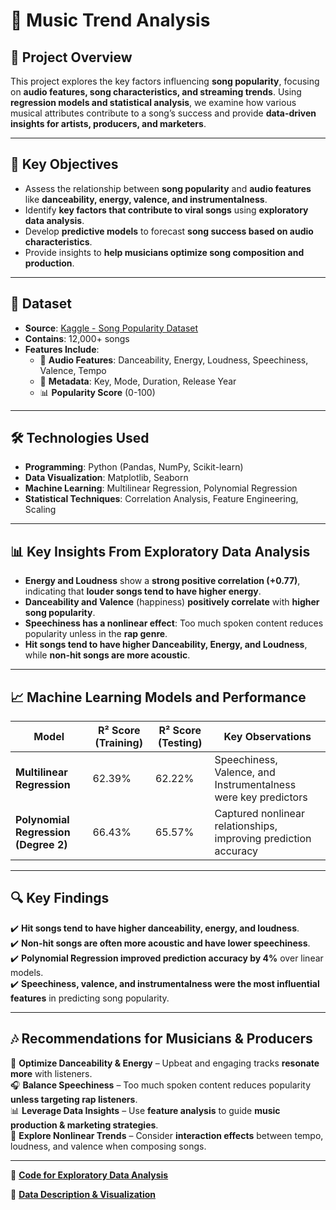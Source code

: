 # 🎵 Music Trend Analysis

## 📌 Project Overview  
This project explores the key factors influencing **song popularity**, focusing on **audio features, song characteristics, and streaming trends**. Using **regression models and statistical analysis**, we examine how various musical attributes contribute to a song’s success and provide **data-driven insights for artists, producers, and marketers**.

---

## 🎯 Key Objectives
- Assess the relationship between **song popularity** and **audio features** like **danceability, energy, valence, and instrumentalness**.
- Identify **key factors that contribute to viral songs** using **exploratory data analysis**.
- Develop **predictive models** to forecast **song success based on audio characteristics**.
- Provide insights to **help musicians optimize song composition and production**.

---

## 📂 Dataset
- **Source**: [Kaggle - Song Popularity Dataset](https://www.kaggle.com/datasets/yasserh/song-popularity-dataset)
- **Contains**: 12,000+ songs
- **Features Include**:
  - 🎼 **Audio Features**: Danceability, Energy, Loudness, Speechiness, Valence, Tempo
  - 🎵 **Metadata**: Key, Mode, Duration, Release Year
  - 📊 **Popularity Score** (0-100)

---

## 🛠 Technologies Used
- **Programming**: Python (Pandas, NumPy, Scikit-learn)
- **Data Visualization**: Matplotlib, Seaborn
- **Machine Learning**: Multilinear Regression, Polynomial Regression
- **Statistical Techniques**: Correlation Analysis, Feature Engineering, Scaling

---

## 📊 Key Insights From Exploratory Data Analysis
- **Energy and Loudness** show a **strong positive correlation (+0.77)**, indicating that **louder songs tend to have higher energy**.
- **Danceability and Valence** (happiness) **positively correlate** with **higher song popularity**.
- **Speechiness has a nonlinear effect**: Too much spoken content reduces popularity unless in the **rap genre**.
- **Hit songs tend to have higher Danceability, Energy, and Loudness**, while **non-hit songs are more acoustic**.

---

## 📈 Machine Learning Models and Performance
| **Model**                     | **R² Score (Training)** | **R² Score (Testing)** | **Key Observations** |
|-------------------------------|-------------------------|-------------------------|-----------------------|
| **Multilinear Regression**     | 62.39%                  | 62.22%                  | Speechiness, Valence, and Instrumentalness were key predictors |
| **Polynomial Regression (Degree 2)** | 66.43%                  | 65.57%                  | Captured nonlinear relationships, improving prediction accuracy |

---

## 🔍 Key Findings
✔️ **Hit songs tend to have higher danceability, energy, and loudness**.  
✔️ **Non-hit songs are often more acoustic and have lower speechiness**.  
✔️ **Polynomial Regression improved prediction accuracy by 4%** over linear models.  
✔️ **Speechiness, valence, and instrumentalness were the most influential features** in predicting song popularity.  

---

## 🎶 Recommendations for Musicians & Producers
🎵 **Optimize Danceability & Energy** – Upbeat and engaging tracks **resonate more** with listeners.  
🎧 **Balance Speechiness** – Too much spoken content reduces popularity **unless targeting rap listeners**.  
📊 **Leverage Data Insights** – Use **feature analysis** to guide **music production & marketing strategies**.  
🚀 **Explore Nonlinear Trends** – Consider **interaction effects** between tempo, loudness, and valence when composing songs.  

---
📄 **[Code for Exploratory Data Analysis](https://github.com/adyareddy15/Data-and-Programming-Project/blob/main/Code%20for%20Exploratory%20Data%20Analysis.pdf)**

📄 **[Data Description & Visualization](https://github.com/adyareddy15/Data-and-Programming-Project/blob/main/Data%20Description%20and%20Visualization.pdf)**
